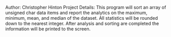 Author: Christopher Hinton
Project Details: This program will sort an array of unsigned char data items and report the analytics on the maximum, minimum, mean, and median of the dataset.  All statistics will be rounded down to the nearest integer.  After analysis and sorting are completed the information will be printed to the screen.